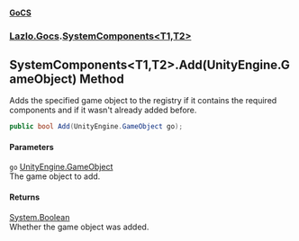 #### [GoCS](./index.md 'index')
### [Lazlo.Gocs](./Lazlo-Gocs.md 'Lazlo.Gocs').[SystemComponents&lt;T1,T2&gt;](./Lazlo-Gocs-SystemComponents-T1_T2-.md 'Lazlo.Gocs.SystemComponents&lt;T1,T2&gt;')
## SystemComponents&lt;T1,T2&gt;.Add(UnityEngine.GameObject) Method
Adds the specified game object to the registry if it contains the required components and if it wasn't already added before.  
```C#
public bool Add(UnityEngine.GameObject go);
```
#### Parameters
<a name='Lazlo-Gocs-SystemComponents-T1_T2--Add(UnityEngine-GameObject)-go'></a>
`go` [UnityEngine.GameObject](https://docs.microsoft.com/en-us/dotnet/api/UnityEngine.GameObject 'UnityEngine.GameObject')  
The game object to add.  
  
#### Returns
[System.Boolean](https://docs.microsoft.com/en-us/dotnet/api/System.Boolean 'System.Boolean')  
Whether the game object was added.  
